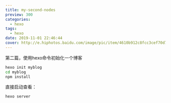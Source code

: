 ```yaml
---
title: my-second-nodes
preview: 300
categories:
  - hexo
tags:
  - hexo
date: 2019-11-01 22:46:44
cover: http://e.hiphotos.baidu.com/image/pic/item/4610b912c8fcc3cef70d70409845d688d53f20f7.jpg
---
```


第二篇，使用hexo命令初始化一个博客

```bash
hexo init myblog
cd myblog
npm install
```

直接启动查看：
```bash
hexo server
```
